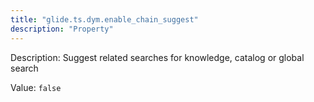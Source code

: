 ```yaml
---
title: "glide.ts.dym.enable_chain_suggest"
description: "Property"
---
```


Description: Suggest related searches for knowledge, catalog or global search

Value: `false`